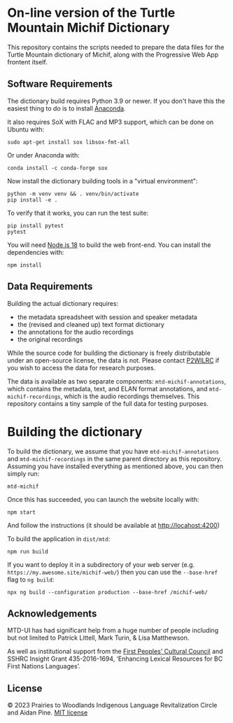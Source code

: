 # On-line version of the Turtle Mountain Michif Dictionary

This repository contains the scripts needed to prepare the data files
for the Turtle Mountain dictionary of Michif, along with the
Progressive Web App frontent itself.

## Software Requirements

The dictionary build requires Python 3.9 or newer. If you don't have
this the easiest thing to do is to install
[Anaconda](https://www.anaconda.com/download).

It also requires SoX with FLAC and MP3 support, which can be done on
Ubuntu with:

    sudo apt-get install sox libsox-fmt-all

Or under Anaconda with:

    conda install -c conda-forge sox

Now install the dictionary building tools in a "virtual environment":

    python -m venv venv && . venv/bin/activate
    pip install -e .

To verify that it works, you can run the test suite:

    pip install pytest
    pytest

You will need [Node.js 18](https://nodejs.org/en) to build the web
front-end. You can install the dependencies with:

    npm install

## Data Requirements

Building the actual dictionary requires:

- the metadata spreadsheet with session and speaker metadata
- the (revised and cleaned up) text format dictionary
- the annotations for the audio recordings
- the original recordings

While the source code for building the dictionary is freely
distributable under an open-source license, the data is not. Please
contact [P2WILRC](mailto:info@p2wilr.org) if you wish to access the
data for research purposes.

The data is available as two separate components:
`mtd-michif-annotations`, which contains the metadata, text, and ELAN
format annotations, and `mtd-michif-recordings`, which is the audio
recordings themselves. This repository contains a tiny sample of the
full data for testing purposes.

# Building the dictionary

To build the dictionary, we assume that you have
`mtd-michif-annotations` and `mtd-michif-recordings` in the same
parent directory as this repository. Assuming you have installed
everything as mentioned above, you can then simply run:

    mtd-michif

Once this has succeeded, you can launch the website locally with:

    npm start

And follow the instructions (it should be available at
[http://locahost:4200](http://locahost:4200))

To build the application in `dist/mtd`:

    npm run build

If you want to deploy it in a subdirectory of your web server
(e.g. `https://my.awesome.site/michif-web/`) then you can use the
`--base-href` flag to `ng build`:

    npx ng build --configuration production --base-href /michif-web/

## Acknowledgements

MTD-UI has had significant help from a huge number of people including
but not limited to Patrick Littell, Mark Turin, & Lisa Matthewson.

As well as institutional support from the [First Peoples' Cultural
Council](http://www.fpcc.ca/) and SSHRC Insight Grant 435-2016-1694,
‘Enhancing Lexical Resources for BC First Nations Languages’.

## License

© 2023 Prairies to Woodlands Indigenous Language Revitalization Circle
and Aidan Pine. [MIT license](LICENSE)
